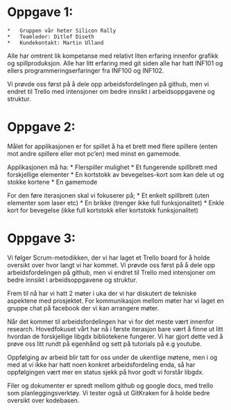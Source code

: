 # Oppgave 1:
	*	Gruppen vår heter Silicon Rally
	*	Teamleder: Ditlef Diseth 
	*	Kundekontakt: Martin Ulland

Alle har omtrent lik kompetanse med relativt liten erfaring innenfor grafikk og spillproduksjon. Alle har litt erfaring med git siden alle har hatt INF101 og ellers programmeringserfaringer fra INF100 og INF102. 

Vi prøvde oss først på å dele opp arbeidsfordelingen på github, men vi endret til Trello med intensjoner om bedre innsikt i arbeidsoppgavene og struktur. 

# Oppgave 2: 

Målet for applikasjonen er for spillet å ha et brett med flere spillere (enten mot andre spillere eller mot pc’en) med minst en gamemode.

Applikasjonen må ha:
	*	Flerspiller mulighet
	*	Et fungerende spillbrett med forskjellige elementer
	*	En kortstokk av bevegelses-kort som kan dele ut og stokke kortene
	*	En gamemode

For den føre iterasjonen skal vi fokuserer på;
	*	Et enkelt spillbrett (uten elementer som laser etc)
	*	En brikke (trenger ikke full funksjonalitet) 
	*	Enkle kort for bevegelse (ikke full kortstokk eller kortstokk funksjonalitet)

# Oppgave 3:
Vi følger Scrum-metodikken, der vi har laget et Trello board for å holde oversikt over hvor langt vi har kommet. Vi prøvde oss først på å dele opp arbeidsfordelingen på github, men vi endret til Trello med intensjoner om bedre innsikt i arbeidsoppgavene og struktur. 

Frem til nå har vi hatt 2 møter i uka der vi har diskutert de tekniske aspektene med prosjektet. For kommunikasjon mellom møter har vi laget en gruppe chat på facebook der vi kan arrangere møter.

Når det kommer til arbeidsfordelingen har vi for det meste vært innenfor research. Hovedfokuset vårt har nå i første iterasjon bare vært å finne ut litt hvordan de forskjellige libgdx bibliotekene fungerer. Vi har gjort dette ved å prøve oss litt rundt på egenhånd og sett på tutorials på e.g youtube. 

Oppfølging av arbeid blir tatt for oss under de ukentlige møtene, men i og med at vi ikke har hatt noen konkret arbeidsfordeling enda, så har oppfølgingen vært mer en status sjekk på hvor godt vi forstår libgdx.

Filer og dokumenter er spredt mellom github og google docs, med trello som planleggingsverktøy. Vi tester også ut GitKraken for å holde bedre oversikt over kodebasen.

 

